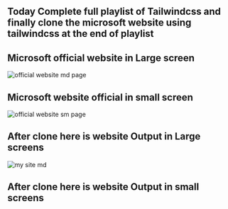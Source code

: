 ## Today Complete full playlist of Tailwindcss and finally clone the microsoft website using tailwindcss at the end of playlist

## Microsoft official website in Large screen
![official website md page](https://github.com/ZAHIDKHATTAKCS/Tasks/assets/103638880/6c31fd89-0e07-43ae-8a05-a0b6d2e2e958)

## Microsoft website official in small screen
![official website sm page](https://github.com/ZAHIDKHATTAKCS/Tasks/assets/103638880/2f54b2a4-5438-4b2e-b028-b20bef4e2bcf)


## After clone here is website Output in Large screens

![my site md](https://github.com/ZAHIDKHATTAKCS/Tasks/assets/103638880/1ba2d03e-dd8d-4206-9308-c5493b734807)

## After clone here is website Output in small screens
